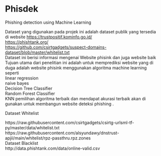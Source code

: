 # Phisdek
Phishing detection using Machine Learning

Dataset yang digunakan pada projek ini adalah dataset publik yang tersedia di website 
https://trustpositif.kominfo.go.id/ <br>
https://phishtank.org/<br>
https://github.com/csirtgadgets/suspect-domains-dataset/blob/master/whitelist.txt <br>
Dataset ini berisi informasi mengenai Website phisink dan juga website baik Tujuan utama dari penelitian ini adalah untuk memprediksi website yang di duga adalah website phisink menggunakan algoritma machine learning seperti <br>
  linear regression <br>
  naive bayes <br>
  Decision Tree Classifier <br>
  Random Forest Classifier <br>
  KNN
pemilihan algoritma terbaik dan mendapat akurasi terbaik akan di gunakan untuk membangun website deteksi phishing .<br>

Dataset Whitelist <br>
<link>https://raw.githubusercontent.com/csirtgadgets/csirtg-urlsml-tf-py/master/data/whitelist.txt</link><br>
<link>https://raw.githubusercontent.com/alsyundawy/dnstrust-apjii/main/whitelist/rpz-passthru.rpz.zones</link><br>
Dataset Blacklist<br>
<link>http://data.phishtank.com/data/online-valid.csv</link><br>
